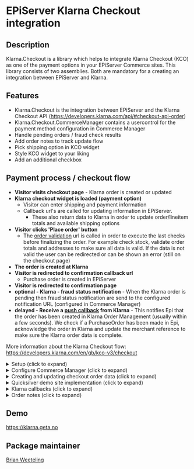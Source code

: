 EPiServer Klarna Checkout integration
=============

## Description

Klarna.Checkout is a library which helps to integrate Klarna Checkout (KCO) as one of the payment options in your EPiServer Commerce sites.
This library consists of two assemblies. Both are mandatory for a creating an integration between EPiServer and Klarna.

## Features
* Klarna.Checkout is the integration between EPiServer and the Klarna Checkout API (https://developers.klarna.com/api/#checkout-api-order)
* Klarna.Checkout.CommerceManager contains a usercontrol for the payment method configuration in Commerce Manager
* Handle pending orders / fraud check results
* Add order notes to track update flow
* Pick shipping option in KCO widget
* Style KCO widget to your liking
* Add an additional checkbox 

## Payment process / checkout flow
  
- **Visitor visits checkout page** - Klarna order is created or updated 
- **Klarna checkout widget is loaded (payment option)**  
    - Visitor can enter shipping and payment information
    - Callback url's are called for updating information in EPiServer. 
        - These also return data to Klarna in order to update order/lineitem totals and available shipping options
- **Visitor clicks 'Place order' button**
    - The [order validation](https://developers.klarna.com/en/us/kco-v3/checkout/additional-features/validate-an-order) url is called in order to execute the last checks before finalizing the order. For example check stock, validate order totals and addresses to make sure all data is valid. If the data is not valid the user can be redirected or can be shown an error (still on the checkout page)
- **The order is created at Klarna**
- **Visitor is redirected to confirmation callback url**
    - Purchase order is created in EPiServer
- **Visitor is redirected to confirmation page**
- **optional - Klarna - fraud status notification** - When the Klarna order is pending then fraud status notification are send to the configured notification URL (configured in Commerce Manager)
- **delayed - Receive a [push callback](https://developers.klarna.com/en/us/kco-v3/checkout/4-confirm-purchase) from Klarna** - This notifies Epi that the order has been created in Klarna Order Management (usually within a few seconds). We check if a PurchaseOrder has been made in Epi, acknowledge the order in Klarna and update the merchant reference to make sure the Klarna order data is complete.

More information about the Klarna Checkout flow: https://developers.klarna.com/en/gb/kco-v3/checkout

<details>
  <summary>Setup (click to expand)</summary>

Start by installing NuGet packages (use [NuGet](http://nuget.episerver.com/)):

    Install-Package Klarna.Checkout

For the Commerce Manager site run the following package:

    Install-Package Klarna.Checkout.CommerceManager
</details>

<details>
  <summary>Configure Commerce Manager (click to expand)</summary>
  
Login into Commerce Manager and open **Administration -> Order System -> Payments**. Then click **New** and in **Overview** tab fill:

(*) mandatory

- Name(*)
- System Keyword(*) - KlarnaCheckout (the integration will not work when something else is entered in this field)
- Language(*) - allows a specific language to be specified for the payment gateway
- Class Name(*) - choose **Klarna.Checkout.KlarnaCheckoutGateway**
- Payment Class(*) - choose **Mediachase.Commerce.Orders.OtherPayment**
- IsActive - **Yes**
- Select shipping methods available for this payment
- Select markets available for this payment

Click OK in order to save the Payment for the first time. After saving, return to the payment and go to the parameters tab
- **Market**
  - Select the market you want to set up
  - This will reflect the selected markets from the **Markets** tab (after saving)
- **Klarna connection settings**
  - Username(*) - provided by Klarna
  - Password(*) - provided by Klarna
  - ApiUrl(*) - provided by Klarna
    - See the Klarna documentation for the API endpoints: https://developers.klarna.com/api/#api-urls. Klarna API requires HTTPS.
- **Widget settings**
  - [Some widget styling settings](https://developers.klarna.com/en/gb/kco-v3/checkout/extra-features)
  - Shipping details, see [same link](https://developers.klarna.com/en/gb/kco-v3/checkout/extra-features)
  - Select shipping option in Klarna Checkout iFrame - Unless you want to have your own shipping options selector, set this to true
  - Allow separate shipping address - If true, the consumer can enter different billing and shipping addresses. Default: false
  - Date of birth mandatory - If true, the consumer cannot skip date of birth. Default: false
  - Title mandatory - If specified to false, title becomes optional. Only available for orders for country GB.
  - Show subtotal detail - If true, the Order Detail subtodals view is expanded. Default: false
  - Send shipping countries - sends available countries from the Epi country dictionary
  - Prefill addresses - send address information on order creation in Klarna (preferred shipping/billing address)
  - Send shipping options prior to filling addresses - send in available shipping options even if address is unknown
- **Klarna Widget additional checkbox**
  - [Another extra feature](https://developers.klarna.com/en/gb/kco-v3/checkout/extra-features) which enables you to add a checkbox within the Klarna checkout iFrame
- **Merchant/callback URLs**
  - Checkout url (*) - URL of merchant checkout page. Should be different than terms, confirmation and push URLs.
  - Terms url (*) - URL of merchant terms and conditions. Should be different than checkout, confirmation and push URLs
  - Push url (*) - URL that will be requested when an order is completed. Should be different than checkout and confirmation URLs
  - Notification/fraud url - URL for notifications on pending orders
  - Shipping option update url - URL for shipping option update - must be https
  - Address update url - URL for shipping, tax and purchase currency updates. Will be called on address changes -must be https
  - Order validation url - URL that will be requested for final merchant validation - must be https
  - Confirmation url (*) - URL of merchant confirmation page. Should be different than checkout and confirmation URLs

The Klarna.Checkout package will replace ``{orderGroupId}`` in any of the urls with the id of the cart. Klarna does a similar thing, they will replace ``{checkout.order.id}`` with the actual klarna order id (for example on confirmation url below)

![Checkout payment method settings](/docs/screenshots/checkout-parameters.PNG?raw=true "Checkout payment method parameters")  

**Note: If the parameters tab is empty (or gateway class is missing), make sure you have installed the commerce manager package (see above)**
  
</details>

<details>
<summary>Creating and updating checkout order data (click to expand)</summary>

Every time the user visits the checkout page or changes his/her order, an api call to Klarna is executed. The api call ensures that Klarna has the most recent information needed to show the checkout iFrame. By default all properties should be set as required by Klarna. If you want to hook into the process and change some of the data that is being sent, you can provide an implementation of ``ICheckoutOrderDataBuilder`` to do so. The interface has a ``Build`` method, which is called after all default values are set. Below an example implementation of a DemoCheckoutOrderDataBuilder.

```csharp
public class DemoCheckoutOrderDataBuilder : ICheckoutOrderDataBuilder
{
    public CheckoutOrderData Build(CheckoutOrderData checkoutOrderData, ICart cart, CheckoutConfiguration checkoutConfiguration)
    {
        if (checkoutConfiguration.PrefillAddress)
        {
            // Try to parse address into dutch address lines
            if (checkoutOrderData.ShippingAddress.Country.Equals("NL"))
            {
                var dutchAddress = ConvertToDutchAddress(checkoutOrderData.ShippingAddress);
                checkoutOrderData.ShippingAddress = dutchAddress;
            }
        }
        return checkoutOrderData;
    }

    private Address ConvertToDutchAddress(Address address)
    {
        // Just an example, do not use

        var splitAddress = address.StreetAddress.Split(' ');
        address.StreetName = splitAddress.FirstOrDefault();
        address.StreetNumber = splitAddress.ElementAtOrDefault(1);

        address.StreetAddress = string.Empty;
        address.StreetAddress2 = string.Empty;

        return address;
    }
}
```
</details>


<details>
  <summary>Quicksilver demo site implementation (click to expand)</summary>

The following properties are set by default (read from current cart and payment method configurations):
- **PurchaseCountry**
- **MerchantUrl.Confirmation**
- **MerchantUrl.Notification**
- **Options**
- **OrderAmount**
- **PurchaseCurrency**
- **Locale**
- **OrderLines**
- **ShippingAddress**
- **BillingAddress**

Read more about the different parameters: https://developers.klarna.com/api/#payments-api-create-a-new-session.
**Remark:**
The demo site implementation only supports selecting the shipping address in the Klarna Checkout iFrame. By default the first available shipping option will be selected. If you want to support switching shipping options you can look at what happens upon updating the cart (and check out [Suspend and Resume here](https://developers.klarna.com/en/us/kco-v3/checkout/javascript-api)).
</details>

<details>
<summary>Klarna callbacks (click to expand)</summary>
During the checkout process Klarna trigger one of the following callbacks.

#### [Shipping optionupdate](https://developers.klarna.com/en/us/kco-v3/checkout/additional-features/tax-shipping)
If shipping options are available in the iFrame, after selecting a new shipping option Klarna will send information to this callback url. The information can be used to recalculate shipping costs/order totals.

```csharp
[Route("cart/{orderGroupId}/shippingoptionupdate")]
[AcceptVerbs("POST")]
[HttpPost]
[ResponseType(typeof(ShippingOptionUpdateResponse))]
public IHttpActionResult ShippingOptionUpdate(int orderGroupId, [FromBody]ShippingOptionUpdateRequest shippingOptionUpdateRequest)
{
    var cart = _orderRepository.Load<ICart>(orderGroupId);
    var response = _klarnaCheckoutService.UpdateShippingMethod(cart, shippingOptionUpdateRequest);
    return Ok(response);
}
```

#### [Address update](https://developers.klarna.com/api/#checkout-api-callbacks-address-update)
If an address has been updated in the iFrame, new address will be sent to the address update callback url. The information can be used to supply new shipping options and order totals.

```csharp
[Route("cart/{orderGroupId}/addressupdate")]
[AcceptVerbs("POST")]
[HttpPost]
[ResponseType(typeof(AddressUpdateResponse))]
public IHttpActionResult AddressUpdate(int orderGroupId, [FromBody]AddressUpdateRequest addressUpdateRequest)
{
    var cart = _orderRepository.Load<ICart>(orderGroupId);
    var response = _klarnaCheckoutService.UpdateAddress(cart, addressUpdateRequest);
    return Ok(response);
}
```

#### [Order validation](https://developers.klarna.com/en/us/kco-v3/checkout/additional-features/validate-an-order)
Klarna will do a request to the [order validation callback url](https://developers.klarna.com/api/#checkout-api-callbacks-order-validation). Here you can check if a purchase order can be made. Think of checking stock, checking billing and shipping addresses and comparing the epi cart with the provided data from Klarna.
If **Require validate callback success** is set to **true** Klarna will only create an order if they receive an HTTP status 200 OK response.

```csharp
[Route("cart/{orderGroupId}/ordervalidation")]
[AcceptVerbs("POST")]
[HttpPost]
public IHttpActionResult OrderValidation(int orderGroupId, [FromBody]PatchedCheckoutOrderData checkoutData)
{
    var cart = _orderRepository.Load<ICart>(orderGroupId);

    // Validate cart lineitems
    var validationIssues = new Dictionary<ILineItem, ValidationIssue>();
    cart.ValidateOrRemoveLineItems((lineItem, validationIssue) =>
    {
        validationIssues.Add(lineItem, validationIssue);
    }, _lineItemValidator);

    if (validationIssues.Any())
    {
        var httpResponseMessage = new HttpResponseMessage(HttpStatusCode.RedirectMethod);
        httpResponseMessage.Headers.Location = new Uri("http://klarna.localtest.me?redirect");
        return ResponseMessage(httpResponseMessage);
    }
    
    // Validate billing address if necessary (this is just an example)
    if (checkoutData.BillingAddress.PostalCode.Equals("94108-2704"))
    {
        var errorResult = new ErrorResult
        {
            ErrorType = ErrorType.address_error,
            ErrorText = "We don't allow postalcode 94108-2704"
        };
        return ResponseMessage(Request.CreateResponse(HttpStatusCode.BadRequest, errorResult));
    }
    
    // Validate order amount, shipping address
    if (!_klarnaCheckoutService.ValidateOrder(cart, checkoutData))
    {
        var httpResponseMessage = new HttpResponseMessage(HttpStatusCode.RedirectMethod);
        httpResponseMessage.Headers.Location = new Uri("http://klarna.localtest.me?redirect");
        return ResponseMessage(httpResponseMessage);
    }

    return Ok();
}
```

#### Fraud status
In Commerce Manager the notification URL can be configured. Klarna will call this URL for notifications for an orders that needs an additional review (fraud reasons). The IKlarnaService includes a method for handling fraud notifications. Below an example implementation.

```
[Route("cart/{orderGroupId}/fraud")]
[AcceptVerbs("POST")]
[HttpPost]
public IHttpActionResult FraudNotification(int orderGroupId, string klarna_order_id)
{
    var purchaseOrder = GetOrCreatePurchaseOrder(orderGroupId, klarna_order_id);
    if (purchaseOrder == null)
    {
        return NotFound();
    }

    var requestParams = Request.Content.ReadAsStringAsync().Result;
    if (!string.IsNullOrEmpty(requestParams))
    {
        var notification = JsonConvert.DeserializeObject<NotificationModel>(requestParams);
        _klarnaCheckoutService.FraudUpdate(notification);
    }
    return Ok();
}

When a payment needs an additional review, the payment in EPiServer is set to the status PENDING and the order to ONHOLD. When the fraud status callback URL is called and the payment is accepted the payment status will be set to PROCESSED and the order to ONHOLD. If the payment is rejected by Klarna the payment status is set to FAILED.
```

</details>
<details>
<summary>Order notes (click to expand)</summary>

The KlarnaPaymentGateway save notes about payment updates at the order.
![Order notes](/docs/screenshots/order-notes.PNG?raw=true "Order notes")
</details>

## Demo
https://klarna.geta.no

## Package maintainer
[Brian Weeteling](https://github.com/brianweet)
